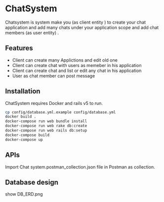 # ChatSystem

Chatsystem is system make you (as client entity ) to create your chat application and add many chats under your application scope and add chat members (as user entity) .

## Features

- Client can create many Applictions and edit old one
- Client can create chat with users as memeber in his application 
- Client can create chat and list or edit any chat in his application
- User as chat member can post message 


## Installation

ChatSystem requires Docker and rails v5 to run.

```sh
cp config/database.yml.example config/database.yml
docker build .
docker-compose run web bundle install
docker-compose run web rake db:create
docker-compose run web rails db:setup
docker-compose build
docker-compose up
```

## APIs

Import Chat system.postman_collection.json file in Postman as collection.

## Database design

show DB_ERD.png